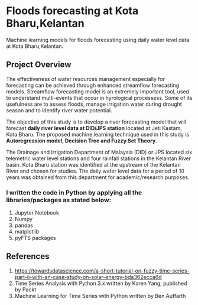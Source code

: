 # Floods forecasting at Kota Bharu,Kelantan
Machine learning models for floods forecasting using daily water level data at Kota Bharu,Kelantan.

## Project Overview
The effectiveness of water resources management especially for forecasting can be achieved through enhanced streamflow forecasting models. Streamflow forecasting model is an extremely important tool, used to understand multi-events that occur in hyrological processess. Some of its usefulness are to assess floods, manage irrigation water during drought season and  to identify river water potential.

The objective of this study is to develop a river forecasting model that will forecast **daily river level data at DID/JPS station** located at Jeti Kastam, Kota Bharu. The proposed machine learning technique used in this study is **Autoregression model, Decision Tree and Fuzzy Set Theory**. 
 
The Drainage and Irrigation Department of Malaysia (DID) or JPS located six telemetric water level stations and four rainfall stations in the Kelantan River basin. Kota Bharu station was identified at the upstream of the Kelantan River and chosen for studies. The daily water level data for a period of 10 years was obtained from this department for academic/research purposes.  

### I written the code in Python by applying all the libraries/packages as stated below:
1. Jupyter Notebook
2. Numpy
3. pandas
4. matplotlib
5. pyFTS packages

## References
1. https://towardsdatascience.com/a-short-tutorial-on-fuzzy-time-series-part-ii-with-an-case-study-on-solar-energy-bda362ecca6d
2. Time Series Analysis with Python 3.x written by Karen Yang, published by Packt
3. Machine Learning for Time Series with Python written by Ben Auffarth
